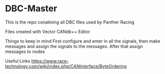 # DBC-Master

This is the repo conatining all DBC files used by Panther Racing

Files created with Vector CANdb++ Editor

Things to keep in mind
First configure and enter in all the signals, then make messages and assign the signals to the messages. After that assign messages to nodes

Useful Links
https://www.race-technology.com/wiki/index.php/CANInterface/ByteOrdering
